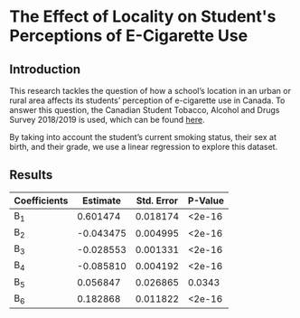 # The Effect of Locality on Student's Perceptions of E-Cigarette Use

## Introduction
This research tackles the question of how a school’s location in an urban or rural area affects its students’ perception of e-cigarette use in Canada. 
To answer this question, the Canadian Student Tobacco, Alcohol and Drugs Survey 2018/2019 is used, which can be found [here](https://abacus.library.ubc.ca/dataset.xhtml?persistentId=hdl:11272.1/AB2/WEFOHY). 

By taking into account the student’s current smoking status, their sex at birth, and their grade, we use a linear regression to explore this dataset.

## Results

| Coefficients       | Estimate  | Std. Error | P-Value |
|--------------------|-----------|------------|---------|
| &Beta;<sub>1</sub> | 0.601474  | 0.018174   | <2e-16  |
| &Beta;<sub>2</sub> | -0.043475 | 0.004995   | <2e-16  |
| &Beta;<sub>3</sub> | -0.028553 | 0.001331   | <2e-16  |
| &Beta;<sub>4</sub> | -0.085810 | 0.004192   | <2e-16  |
| &Beta;<sub>5</sub> | 0.056847  | 0.026865   | 0.0343  |
| &Beta;<sub>6</sub> | 0.182868  | 0.011822   | <2e-16  |